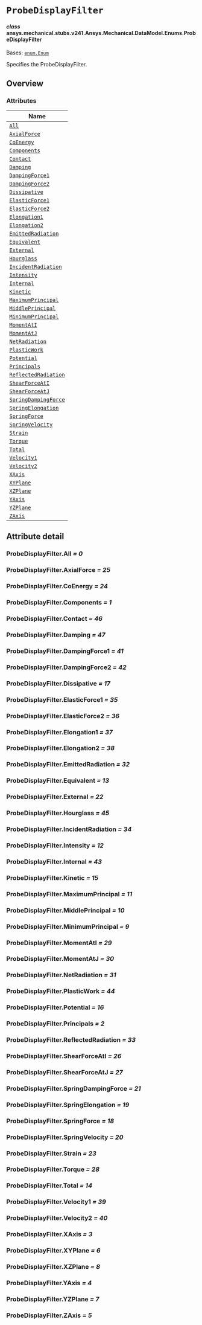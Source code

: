 # `ProbeDisplayFilter`

<a id="ansys.mechanical.stubs.v241.Ansys.Mechanical.DataModel.Enums.ProbeDisplayFilter"></a>

#### *class* ansys.mechanical.stubs.v241.Ansys.Mechanical.DataModel.Enums.ProbeDisplayFilter

Bases: [`enum.Enum`](https://docs.python.org/3/library/enum.html#enum.Enum)

Specifies the ProbeDisplayFilter.

<!-- !! processed by numpydoc !! -->

<a id="overview"></a>

## Overview

### Attributes

| Name |
| ---------------------------------------------------------------- |
| [`All`](#ProbeDisplayFilter.All) |
| [`AxialForce`](#ProbeDisplayFilter.AxialForce) |
| [`CoEnergy`](#ProbeDisplayFilter.CoEnergy) |
| [`Components`](#ProbeDisplayFilter.Components) |
| [`Contact`](#ProbeDisplayFilter.Contact) |
| [`Damping`](#ProbeDisplayFilter.Damping) |
| [`DampingForce1`](#ProbeDisplayFilter.DampingForce1) |
| [`DampingForce2`](#ProbeDisplayFilter.DampingForce2) |
| [`Dissipative`](#ProbeDisplayFilter.Dissipative) |
| [`ElasticForce1`](#ProbeDisplayFilter.ElasticForce1) |
| [`ElasticForce2`](#ProbeDisplayFilter.ElasticForce2) |
| [`Elongation1`](#ProbeDisplayFilter.Elongation1) |
| [`Elongation2`](#ProbeDisplayFilter.Elongation2) |
| [`EmittedRadiation`](#ProbeDisplayFilter.EmittedRadiation) |
| [`Equivalent`](#ProbeDisplayFilter.Equivalent) |
| [`External`](#ProbeDisplayFilter.External) |
| [`Hourglass`](#ProbeDisplayFilter.Hourglass) |
| [`IncidentRadiation`](#ProbeDisplayFilter.IncidentRadiation) |
| [`Intensity`](#ProbeDisplayFilter.Intensity) |
| [`Internal`](#ProbeDisplayFilter.Internal) |
| [`Kinetic`](#ProbeDisplayFilter.Kinetic) |
| [`MaximumPrincipal`](#ProbeDisplayFilter.MaximumPrincipal) |
| [`MiddlePrincipal`](#ProbeDisplayFilter.MiddlePrincipal) |
| [`MinimumPrincipal`](#ProbeDisplayFilter.MinimumPrincipal) |
| [`MomentAtI`](#ProbeDisplayFilter.MomentAtI) |
| [`MomentAtJ`](#ProbeDisplayFilter.MomentAtJ) |
| [`NetRadiation`](#ProbeDisplayFilter.NetRadiation) |
| [`PlasticWork`](#ProbeDisplayFilter.PlasticWork) |
| [`Potential`](#ProbeDisplayFilter.Potential) |
| [`Principals`](#ProbeDisplayFilter.Principals) |
| [`ReflectedRadiation`](#ProbeDisplayFilter.ReflectedRadiation) |
| [`ShearForceAtI`](#ProbeDisplayFilter.ShearForceAtI) |
| [`ShearForceAtJ`](#ProbeDisplayFilter.ShearForceAtJ) |
| [`SpringDampingForce`](#ProbeDisplayFilter.SpringDampingForce) |
| [`SpringElongation`](#ProbeDisplayFilter.SpringElongation) |
| [`SpringForce`](#ProbeDisplayFilter.SpringForce) |
| [`SpringVelocity`](#ProbeDisplayFilter.SpringVelocity) |
| [`Strain`](#ProbeDisplayFilter.Strain) |
| [`Torque`](#ProbeDisplayFilter.Torque) |
| [`Total`](#ProbeDisplayFilter.Total) |
| [`Velocity1`](#ProbeDisplayFilter.Velocity1) |
| [`Velocity2`](#ProbeDisplayFilter.Velocity2) |
| [`XAxis`](#ProbeDisplayFilter.XAxis) |
| [`XYPlane`](#ProbeDisplayFilter.XYPlane) |
| [`XZPlane`](#ProbeDisplayFilter.XZPlane) |
| [`YAxis`](#ProbeDisplayFilter.YAxis) |
| [`YZPlane`](#ProbeDisplayFilter.YZPlane) |
| [`ZAxis`](#ProbeDisplayFilter.ZAxis) |

<a id="attribute-detail"></a>

## Attribute detail

<a id="ProbeDisplayFilter.All"></a>

### ProbeDisplayFilter.All *= 0*

<a id="ProbeDisplayFilter.AxialForce"></a>

### ProbeDisplayFilter.AxialForce *= 25*

<a id="ProbeDisplayFilter.CoEnergy"></a>

### ProbeDisplayFilter.CoEnergy *= 24*

<a id="ProbeDisplayFilter.Components"></a>

### ProbeDisplayFilter.Components *= 1*

<a id="ProbeDisplayFilter.Contact"></a>

### ProbeDisplayFilter.Contact *= 46*

<a id="ProbeDisplayFilter.Damping"></a>

### ProbeDisplayFilter.Damping *= 47*

<a id="ProbeDisplayFilter.DampingForce1"></a>

### ProbeDisplayFilter.DampingForce1 *= 41*

<a id="ProbeDisplayFilter.DampingForce2"></a>

### ProbeDisplayFilter.DampingForce2 *= 42*

<a id="ProbeDisplayFilter.Dissipative"></a>

### ProbeDisplayFilter.Dissipative *= 17*

<a id="ProbeDisplayFilter.ElasticForce1"></a>

### ProbeDisplayFilter.ElasticForce1 *= 35*

<a id="ProbeDisplayFilter.ElasticForce2"></a>

### ProbeDisplayFilter.ElasticForce2 *= 36*

<a id="ProbeDisplayFilter.Elongation1"></a>

### ProbeDisplayFilter.Elongation1 *= 37*

<a id="ProbeDisplayFilter.Elongation2"></a>

### ProbeDisplayFilter.Elongation2 *= 38*

<a id="ProbeDisplayFilter.EmittedRadiation"></a>

### ProbeDisplayFilter.EmittedRadiation *= 32*

<a id="ProbeDisplayFilter.Equivalent"></a>

### ProbeDisplayFilter.Equivalent *= 13*

<a id="ProbeDisplayFilter.External"></a>

### ProbeDisplayFilter.External *= 22*

<a id="ProbeDisplayFilter.Hourglass"></a>

### ProbeDisplayFilter.Hourglass *= 45*

<a id="ProbeDisplayFilter.IncidentRadiation"></a>

### ProbeDisplayFilter.IncidentRadiation *= 34*

<a id="ProbeDisplayFilter.Intensity"></a>

### ProbeDisplayFilter.Intensity *= 12*

<a id="ProbeDisplayFilter.Internal"></a>

### ProbeDisplayFilter.Internal *= 43*

<a id="ProbeDisplayFilter.Kinetic"></a>

### ProbeDisplayFilter.Kinetic *= 15*

<a id="ProbeDisplayFilter.MaximumPrincipal"></a>

### ProbeDisplayFilter.MaximumPrincipal *= 11*

<a id="ProbeDisplayFilter.MiddlePrincipal"></a>

### ProbeDisplayFilter.MiddlePrincipal *= 10*

<a id="ProbeDisplayFilter.MinimumPrincipal"></a>

### ProbeDisplayFilter.MinimumPrincipal *= 9*

<a id="ProbeDisplayFilter.MomentAtI"></a>

### ProbeDisplayFilter.MomentAtI *= 29*

<a id="ProbeDisplayFilter.MomentAtJ"></a>

### ProbeDisplayFilter.MomentAtJ *= 30*

<a id="ProbeDisplayFilter.NetRadiation"></a>

### ProbeDisplayFilter.NetRadiation *= 31*

<a id="ProbeDisplayFilter.PlasticWork"></a>

### ProbeDisplayFilter.PlasticWork *= 44*

<a id="ProbeDisplayFilter.Potential"></a>

### ProbeDisplayFilter.Potential *= 16*

<a id="ProbeDisplayFilter.Principals"></a>

### ProbeDisplayFilter.Principals *= 2*

<a id="ProbeDisplayFilter.ReflectedRadiation"></a>

### ProbeDisplayFilter.ReflectedRadiation *= 33*

<a id="ProbeDisplayFilter.ShearForceAtI"></a>

### ProbeDisplayFilter.ShearForceAtI *= 26*

<a id="ProbeDisplayFilter.ShearForceAtJ"></a>

### ProbeDisplayFilter.ShearForceAtJ *= 27*

<a id="ProbeDisplayFilter.SpringDampingForce"></a>

### ProbeDisplayFilter.SpringDampingForce *= 21*

<a id="ProbeDisplayFilter.SpringElongation"></a>

### ProbeDisplayFilter.SpringElongation *= 19*

<a id="ProbeDisplayFilter.SpringForce"></a>

### ProbeDisplayFilter.SpringForce *= 18*

<a id="ProbeDisplayFilter.SpringVelocity"></a>

### ProbeDisplayFilter.SpringVelocity *= 20*

<a id="ProbeDisplayFilter.Strain"></a>

### ProbeDisplayFilter.Strain *= 23*

<a id="ProbeDisplayFilter.Torque"></a>

### ProbeDisplayFilter.Torque *= 28*

<a id="ProbeDisplayFilter.Total"></a>

### ProbeDisplayFilter.Total *= 14*

<a id="ProbeDisplayFilter.Velocity1"></a>

### ProbeDisplayFilter.Velocity1 *= 39*

<a id="ProbeDisplayFilter.Velocity2"></a>

### ProbeDisplayFilter.Velocity2 *= 40*

<a id="ProbeDisplayFilter.XAxis"></a>

### ProbeDisplayFilter.XAxis *= 3*

<a id="ProbeDisplayFilter.XYPlane"></a>

### ProbeDisplayFilter.XYPlane *= 6*

<a id="ProbeDisplayFilter.XZPlane"></a>

### ProbeDisplayFilter.XZPlane *= 8*

<a id="ProbeDisplayFilter.YAxis"></a>

### ProbeDisplayFilter.YAxis *= 4*

<a id="ProbeDisplayFilter.YZPlane"></a>

### ProbeDisplayFilter.YZPlane *= 7*

<a id="ProbeDisplayFilter.ZAxis"></a>

### ProbeDisplayFilter.ZAxis *= 5*


